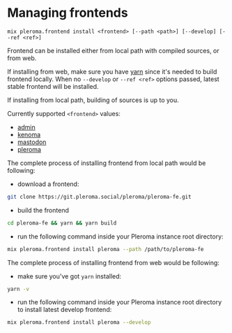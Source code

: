 # Managing frontends

`mix pleroma.frontend install <frontend> [--path <path>] [--develop] [--ref <ref>]`

Frontend can be installed either from local path with compiled sources, or from web.

If installing from web, make sure you have [yarn](https://yarnpkg.com/getting-started/install)
since it's needed to build frontend locally. When no `--develop` or `--ref <ref>`
options passed, latest stable frontend will be installed.

If installing from local path, building of sources is up to you.

Currently supported `<frontend>` values:
- [admin](https://git.pleroma.social/pleroma/admin-fe)
- [kenoma](http://git.pleroma.social/lambadalambda/kenoma)
- [mastodon](http://git.pleroma.social/pleroma/mastofe)
- [pleroma](http://git.pleroma.social/pleroma/pleroma-fe)

The complete process of installing frontend from local path would be following:
- download a frontend:

```bash
git clone https://git.pleroma.social/pleroma/pleroma-fe.git
```
- build the frontend
```bash
cd pleroma-fe && yarn && yarn build
```
- run the following command inside your Pleroma instance root directory:
```bash
mix pleroma.frontend install pleroma --path /path/to/pleroma-fe
```

The complete process of installing frontend from web would be following:
- make sure you've got `yarn` installed:

```bash
yarn -v
```

- run the following command inside your Pleroma instance root directory to
install latest develop frontend:
```bash
mix pleroma.frontend install pleroma --develop
```